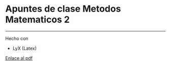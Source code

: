 # Apuntes de clase Metodos Matematicos 2
----------------

Hecho con
* LyX (Latex)

[Enlace al pdf](https://github.com/LaloHao/apuntes-mat2/blob/master/apuntes.pdf?raw=true)
